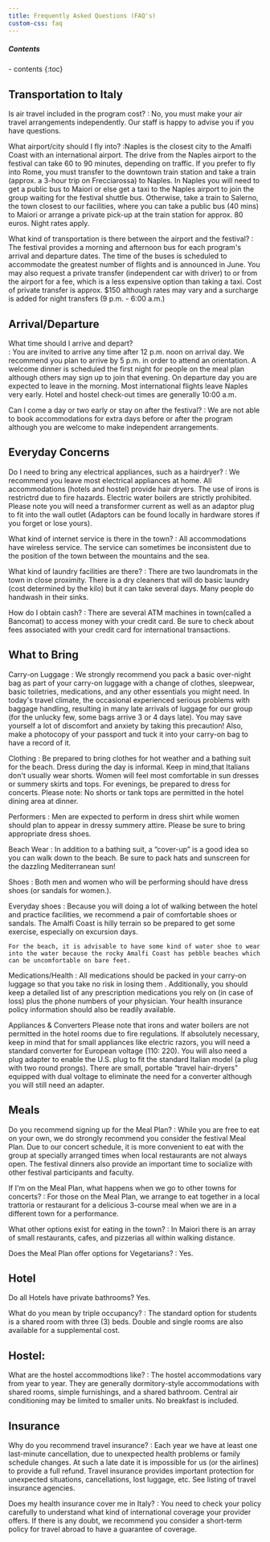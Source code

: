 ```yaml
---
title: Frequently Asked Questions (FAQ's)
custom-css: faq
---
```


<section class="standard-block" markdown="1">

<div class="highlight-box" markdown="1">
<h5>Contents</h5>
- contents
{:toc}
</div>

## Transportation to Italy

Is air travel included in the program cost?
: No, you must make your air travel arrangements independently. Our staff is happy to advise you if you have questions. 
 
What airport/city should I fly into?
:Naples is the closest city to the Amalfi Coast with an international airport. The drive from the Naples airport to the festival can take 60 to 90 minutes, depending on traffic. If you prefer to fly into Rome, you must transfer to the downtown train station and take a train (approx. a 3-hour trip on Frecciarossa) to Naples. In Naples you will need to get a public bus to Maiori or else get a taxi to the Naples airport to join the group waiting for the festival shuttle bus. Otherwise, take a train to Salerno, the town closest to our facilities, where you can take a public bus (40 mins) to Maiori or arrange a private pick-up at the train station for approx. 80 euros. Night rates apply. 

What kind of transportation is there between the airport and the festival?
: The festival provides a morning and afternoon bus for each program's arrival and departure dates. The time of the buses is scheduled to accommodate the greatest number of flights and is announced in June. You may also request a private transfer (independent car with driver) to or from the airport for a fee, which is a less expensive option than taking a taxi. Cost of private transfer is approx. $150 although rates may vary and a surcharge is added for night transfers (9 p.m. - 6:00 a.m.)

## Arrival/Departure
 
What time should I arrive and depart?  
: You are invited to arrive any time after 12 p.m. noon on arrival day. We recommend you plan to arrive by 5 p.m. in order to attend an orientation. A welcome dinner is scheduled the first night for people on the meal plan although others may sign up to join that evening. On departure day you are expected to leave in the morning. Most international flights leave Naples very early. Hotel and hostel check-out times are generally 10:00 a.m.
 
 
Can I come a day or two early or stay on after the festival? 
: We are not able to book accommodations for extra days before or after the program although you are welcome to make independent arrangements. 

## Everyday Concerns
 
Do I need to bring any electrical appliances, such as a hairdryer?
: We recommend you leave most electrical appliances at home. All accommodations (hotels and hostel) provide hair dryers. The use of irons is restrictrd due to fire hazards. Electric water boilers are strictly prohibited.  Please note you will need a transformer  current as well as an adaptor plug to fit into the wall outlet (Adaptors can be found locally in hardware stores if you forget or lose yours).
 
What kind of internet service is there in the town?
: All accommodations have wireless service. The service can sometimes be inconsistent due to the position of the town between the mountains and the sea. 
 
What kind of laundry facilities are there?
: There are two laundromats in the town in close proximity.  There is a dry cleaners that will do basic laundry (cost determined by the kilo) but it can take several days.  Many people do handwash in their sinks.  
 
How do I obtain cash?
: There are several ATM machines in town(called a Bancomat) to access money with your credit card. Be sure to check about fees associated with your credit card for international transactions.

## What to Bring

Carry-on Luggage
: We strongly recommend you pack a basic over-night bag as part of your carry-on luggage with a change of clothes, sleepwear, basic toiletries, medications, and any other essentials you might need. In today's travel climate,  the occasional experienced serious problems with baggage handling, resulting in many late arrivals of luggage for our group (for the unlucky few, some bags arrive 3 or 4 days late). You may save yourself a lot of discomfort and anxiety by taking this precaution!  Also, make a photocopy of your passport and tuck it into your carry-on bag to have a record of it.
 
 
Clothing
: Be prepared to bring clothes for hot weather and a bathing suit for the beach. Dress during the day is informal. Keep in mind,that Italians don't usually wear shorts. Women will feel most comfortable in sun dresses or summery skirts and tops. For evenings, be prepared to dress for concerts. Please note: No shorts or tank tops are permitted in the hotel dining area at dinner.
 
Performers
: Men are expected to perform in dress shirt while women should plan to appear in dressy summery attire. Please be sure to bring appropriate dress shoes. 

Beach Wear
: In addition to a bathing suit, a “cover-up” is a good idea so you can walk down to the beach. Be sure to pack hats and sunscreen for the dazzling Mediterranean sun!
 
Shoes
: Both men and women who will be performing should have dress shoes (or sandals for women.).
 
Everyday shoes
: Because you will doing a lot of walking between the hotel and practice facilities, we recommend a pair of comfortable shoes or sandals. The Amalfi Coast is hilly terrain so be prepared to get some exercise, especially on excursion days.
 
    For the beach, it is advisable to have some kind of water shoe to wear into the water because the rocky Amalfi Coast has pebble beaches which can be uncomfortable on bare feet.
 
Medications/Health
: All medications should be packed in your carry-on luggage so that you take no risk in losing them . Additionally, you should keep a detailed list of any prescription medications you rely on (in case of loss) plus the phone numbers of your physician. Your health insurance policy information should also be readily available.
 
Appliances & Converters
 Please note that irons and water boilers are not permitted in the hotel rooms due to fire regulations. If absolutely necessary, keep in mind that for small appliances like electric razors, you will need a standard converter for European voltage (110: 220). You will also need a plug adapter to enable the U.S. plug to fit the standard Italian model (a plug with two round prongs). There are small, portable “travel hair-dryers" equipped with dual voltage to eliminate the need for a converter although you will still need an adapter.
 

## Meals

Do you recommend signing up for the Meal Plan?
: While you are free to eat on your own, we do strongly recommend you consider the festival Meal Plan. Due to our concert schedule, it is more convenient to eat with the group at specially arranged times when local restaurants are not always open. The festival dinners also provide an important time to socialize with other festival participants and faculty.
 
If I'm on the Meal Plan, what happens when we go to other towns for concerts?
: For those on the Meal Plan, we arrange to eat together in a local trattoria or restaurant for a delicious 3-course meal when we are in a different town for a performance.
 
 
What other options exist for eating in the town?
: In Maiori there is an array of small restaurants, cafes, and pizzerias all within walking distance.
 
Does the Meal Plan offer options for Vegetarians?
: Yes.

## Hotel

Do all Hotels have private bathrooms? 
Yes.
 
What do you mean by triple occupancy?
: The standard option for students is a shared room with three (3) beds. Double and single rooms are also available for a supplemental cost.

## Hostel: 

What are the hostel accommodtions like?
: The hostel accommodations vary from year to year. They are generally dormitory-style accommodations with shared rooms, simple furnishings, and a shared bathroom. Central air conditioning may be limited to smaller units.  No breakfast is included. 
 

## Insurance

Why do you recommend travel insurance?
: Each year we have at least one last-minute cancellation, due to unexpected health problems or family schedule changes. At such a late date it is impossible for us (or the airlines) to provide a full refund. Travel insurance provides important protection for unexpected situations, cancellations, lost luggage, etc.
See listing of travel insurance agencies.
 
Does my health insurance cover me in Italy?
: You need to check your policy carefully to understand what kind of international coverage your provider offers. If there is any doubt, we recommend you consider a short-term policy for travel abroad to have a guarantee of coverage. 

</section>